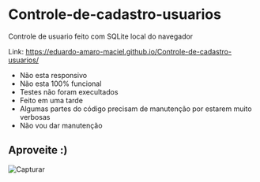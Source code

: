 # Controle-de-cadastro-usuarios

Controle de usuario feito com SQLite local do navegador

Link: https://eduardo-amaro-maciel.github.io/Controle-de-cadastro-usuarios/

- Não esta responsivo 
- Não esta 100% funcional
- Testes não foram execultados
- Feito em uma tarde
- Algumas partes do código precisam de manutenção por estarem muito verbosas
- Não vou dar manutenção
 ## Aproveite :)

![Capturar](https://user-images.githubusercontent.com/73178068/168907781-4c4200c3-d112-424a-a03e-27f9f04fa2ac.JPG)
